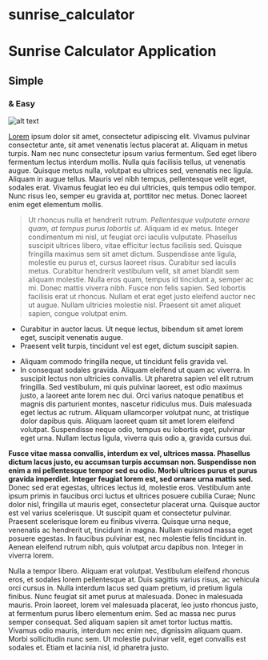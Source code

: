 sunrise_calculator
==
# Sunrise Calculator Application
## Simple
### & Easy



![alt text](http://icons.iconarchive.com/icons/iconsmind/outline/256/Sunrise-icon.png "Sunrise")

[Lorem](https://www.lipsum.com/) ipsum dolor sit amet, consectetur adipiscing elit. Vivamus pulvinar consectetur ante, sit amet venenatis lectus placerat at. Aliquam in metus turpis. Nam nec nunc consectetur ipsum varius fermentum. Sed eget libero fermentum lectus interdum mollis. Nulla quis facilisis tellus, ut venenatis augue. Quisque metus nulla, volutpat eu ultrices sed, venenatis nec ligula. Aliquam in augue tellus. Mauris vel nibh tempus, pellentesque velit eget, sodales erat. Vivamus feugiat leo eu dui ultricies, quis tempus odio tempor. Nunc risus leo, semper eu gravida at, porttitor nec metus. Donec laoreet enim eget elementum mollis.

>Ut rhoncus nulla et hendrerit rutrum. *Pellentesque vulputate ornare quam, at tempus purus lobortis ut*. Aliquam id ex metus. Integer condimentum mi nisl, ut feugiat orci iaculis vulputate. Phasellus suscipit ultrices libero, vitae efficitur lectus  facilisis sed. Quisque fringilla maximus sem sit amet dictum. Suspendisse ante ligula, molestie eu purus et, cursus laoreet risus. Curabitur sed iaculis metus. Curabitur hendrerit vestibulum velit, sit amet blandit sem aliquam molestie. Nulla eros quam, tempus id tincidunt a, semper ac mi. Donec mattis viverra nibh. Fusce non felis sapien. Sed lobortis facilisis erat ut rhoncus. Nullam et erat eget justo eleifend auctor nec ut augue. Nullam ultricies molestie nisl. Praesent sit amet aliquet sapien, congue volutpat enim.

*  Curabitur in auctor lacus. 
  Ut neque lectus, bibendum sit amet lorem eget, suscipit venenatis augue. 
* Praesent velit turpis, tincidunt vel est eget, dictum suscipit sapien. 
+ Aliquam commodo fringilla neque, ut tincidunt felis gravida vel. 
+ In consequat sodales gravida. Aliquam eleifend ut quam ac viverra. In suscipit lectus non ultricies convallis. Ut pharetra sapien vel elit rutrum fringilla. Sed vestibulum, mi quis pulvinar laoreet, est odio maximus justo, a laoreet ante lorem nec dui. Orci varius natoque penatibus et magnis dis parturient montes, nascetur ridiculus mus. Duis malesuada eget lectus ac rutrum. Aliquam ullamcorper volutpat nunc, at tristique dolor dapibus quis. Aliquam laoreet quam sit amet lorem eleifend volutpat. Suspendisse neque odio, tempus eu lobortis eget, pulvinar eget urna. Nullam lectus ligula, viverra quis odio a, gravida cursus dui.

**Fusce vitae massa convallis, interdum ex vel, ultrices massa. Phasellus dictum lacus justo, eu accumsan turpis accumsan non. Suspendisse non enim a mi pellentesque tempor sed eu odio. Morbi ultrices purus et purus gravida imperdiet. Integer feugiat lorem est, sed ornare urna mattis sed.** Donec sed erat egestas, ultrices lectus id, molestie eros. Vestibulum ante ipsum primis in faucibus orci luctus et ultrices posuere cubilia Curae; Nunc dolor nisl, fringilla ut mauris eget, consectetur placerat urna. Quisque auctor est vel varius scelerisque. Ut suscipit quam et consectetur pulvinar. Praesent scelerisque lorem eu finibus viverra. Quisque urna neque, venenatis ac hendrerit ut, tincidunt in magna. Nullam euismod massa eget posuere egestas. In faucibus pulvinar est, nec molestie felis tincidunt in. Aenean eleifend rutrum nibh, quis volutpat arcu dapibus non. Integer in viverra lorem.

Nulla a tempor libero. Aliquam erat volutpat. Vestibulum eleifend rhoncus eros, et sodales lorem pellentesque at. Duis sagittis varius risus, ac vehicula orci cursus in. Nulla interdum lacus sed quam pretium, id pretium ligula finibus. Nunc feugiat sit amet purus at malesuada. Donec in malesuada mauris. Proin laoreet, lorem vel malesuada placerat, leo justo rhoncus justo, at fermentum purus libero elementum enim. Sed ac massa nec purus semper consequat. Sed aliquam sapien sit amet tortor luctus mattis. Vivamus odio mauris, interdum nec enim nec, dignissim aliquam quam. Morbi sollicitudin nunc sem. Ut molestie pulvinar velit, eget convallis est sodales et. Etiam et lacinia nisl, id pharetra justo.
